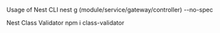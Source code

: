 Usage of Nest CLI
nest g (module/service/gateway/controller) --no-spec

Nest Class Validator
npm i class-validator